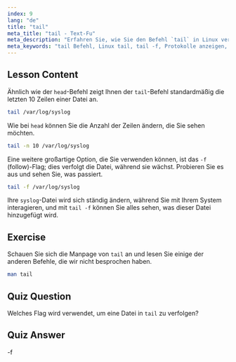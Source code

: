 ```yaml
---
index: 9
lang: "de"
title: "tail"
meta_title: "tail - Text-Fu"
meta_description: "Erfahren Sie, wie Sie den Befehl `tail` in Linux verwenden, um Dateiendungen anzuzeigen und Protokolle zu überwachen. Entdecken Sie `tail -f` für Echtzeit-Updates. Beginnen Sie Ihre Linux-Reise!"
meta_keywords: "tail Befehl, Linux tail, tail -f, Protokolle anzeigen, Linux Tutorial, Linux für Anfänger, Linux Anleitung"
---
```


## Lesson Content

Ähnlich wie der `head`-Befehl zeigt Ihnen der `tail`-Befehl standardmäßig die letzten 10 Zeilen einer Datei an.

```bash
tail /var/log/syslog
```

Wie bei `head` können Sie die Anzahl der Zeilen ändern, die Sie sehen möchten.

```bash
tail -n 10 /var/log/syslog
```

Eine weitere großartige Option, die Sie verwenden können, ist das `-f` (follow)-Flag; dies verfolgt die Datei, während sie wächst. Probieren Sie es aus und sehen Sie, was passiert.

```bash
tail -f /var/log/syslog
```

Ihre `syslog`-Datei wird sich ständig ändern, während Sie mit Ihrem System interagieren, und mit `tail -f` können Sie alles sehen, was dieser Datei hinzugefügt wird.

## Exercise

Schauen Sie sich die Manpage von `tail` an und lesen Sie einige der anderen Befehle, die wir nicht besprochen haben.

```bash
man tail
```

## Quiz Question

Welches Flag wird verwendet, um eine Datei in `tail` zu verfolgen?

## Quiz Answer

-f
